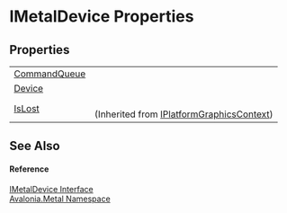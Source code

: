 # IMetalDevice Properties




## Properties
<table>
<tr>
<td><a href="P_Avalonia_Metal_IMetalDevice_CommandQueue">CommandQueue</a></td>
<td> </td>
</tr>
<tr>
<td><a href="P_Avalonia_Metal_IMetalDevice_Device">Device</a></td>
<td> </td>
</tr>
<tr>
<td><a href="P_Avalonia_Platform_IPlatformGraphicsContext_IsLost">IsLost</a></td>
<td><br />(Inherited from <a href="T_Avalonia_Platform_IPlatformGraphicsContext">IPlatformGraphicsContext</a>)</td>
</tr>
</table>

## See Also


#### Reference
<a href="T_Avalonia_Metal_IMetalDevice">IMetalDevice Interface</a>  
<a href="N_Avalonia_Metal">Avalonia.Metal Namespace</a>  
